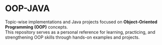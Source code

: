 # OOP-JAVA

Topic-wise implementations and Java projects focused on **Object-Oriented Programming (OOP)** concepts.  
This repository serves as a personal reference for learning, practicing, and strengthening OOP skills through hands-on examples and projects.

